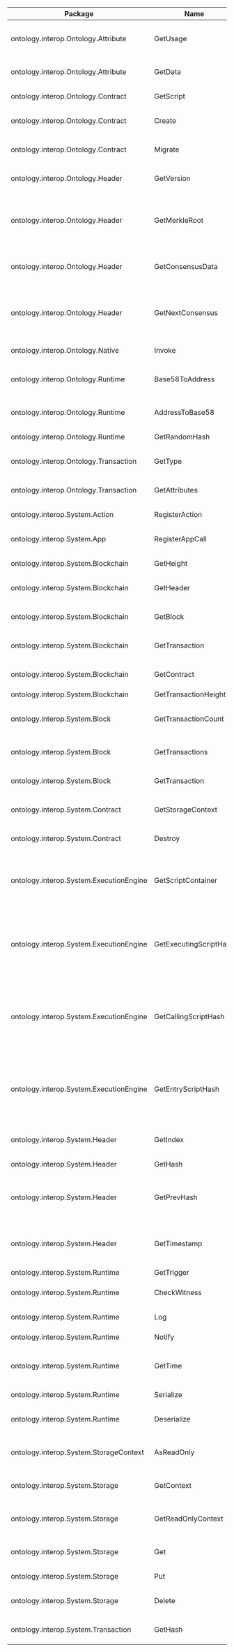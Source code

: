 | Package | Name | Parameter |      |
| ---- | ---- | ---- | ---- |
|           ontology.interop.Ontology.Attribute |                  GetUsage |                                   transaction_attr | get transaction attribute usage |
|           ontology.interop.Ontology.Attribute |                   GetData |                                   transaction_attr | get transaction attribute data |
|            ontology.interop.Ontology.Contract |                 GetScript |                                           contract | get contract script hash |
|            ontology.interop.Ontology.Contract |                    Create | script, parameter_list, return_type, properties, name, version, author, email, description | create a contract |
|            ontology.interop.Ontology.Contract |                   Migrate | script, parameter_list, return_type, properties, name, version, author, email, description | migrate  contract |
|              ontology.interop.Ontology.Header |                GetVersion |                                             header | get the version of header |
|              ontology.interop.Ontology.Header |             GetMerkleRoot |                                             header | get the merkle root of the transactions contained in the block |
|              ontology.interop.Ontology.Header |          GetConsensusData |                                             header | get the address of the consensus |
|              ontology.interop.Ontology.Header |          GetNextConsensus |                                             header | get the address where the next consensus will occur |
|              ontology.interop.Ontology.Native |                    Invoke |                   param,method,contractAddress,ver | nvoke native contract |
|             ontology.interop.Ontology.Runtime |           Base58ToAddress |                                                arg | transfer base58 address to byte array |
|             ontology.interop.Ontology.Runtime |           AddressToBase58 |                                                arg | byte array address to base58 |
|             ontology.interop.Ontology.Runtime |             GetRandomHash |                                                    | get current block hash |
|         ontology.interop.Ontology.Transaction |                   GetType |                                        transaction | get transaction type |
|         ontology.interop.Ontology.Transaction |             GetAttributes |                                        transaction | get transaction attributes |
|                ontology.interop.System.Action |            RegisterAction |                                  event_name, *args | register a notirfy event |
|                   ontology.interop.System.App |           RegisterAppCall |                         smart_contract_hash, *args | call other smart contract |
|            ontology.interop.System.Blockchain |                 GetHeight |                                                    | get height of block chain |
|            ontology.interop.System.Blockchain |                 GetHeader |                                     height_or_hash | get header by height or hash |
|            ontology.interop.System.Blockchain |                  GetBlock |                                     height_or_hash | get block by height or hash |
|            ontology.interop.System.Blockchain |            GetTransaction |                                               hash | get transaction by hash |
|            ontology.interop.System.Blockchain |               GetContract |                                        script_hash | get contract by script hash |
| ontology.interop.System.Blockchain | GetTransactionHeight | heigh of transaction |  |
|                 ontology.interop.System.Block |       GetTransactionCount |                                              block | get transaction count of block |
|                 ontology.interop.System.Block |           GetTransactions |                                              block | get transactions of block |
|                 ontology.interop.System.Block |            GetTransaction |                                       block, index | get the transaction by index |
|              ontology.interop.System.Contract |         GetStorageContext |                                           contract | get contract storage context |
|              ontology.interop.System.Contract |                   Destroy |                                                    | destroy current contract(self) |
|       ontology.interop.System.ExecutionEngine |        GetScriptContainer |                                                    | get the current script container of a smart contract execution |
|       ontology.interop.System.ExecutionEngine |    GetExecutingScriptHash |                                                    | get the hash of the script ( smart contract ) which is currently being executed |
|       ontology.interop.System.ExecutionEngine |      GetCallingScriptHash |                                                    | get the hash of the script ( smart contract ) which began execution of the current script. |
|       ontology.interop.System.ExecutionEngine |        GetEntryScriptHash |                                                    | get the hash of the script ( smart contract ) which began execution of the smart contract. |
|                ontology.interop.System.Header |                  GetIndex |                                             header | get the height/index of header |
|                ontology.interop.System.Header |                   GetHash |                                             header | get the hash of header |
|                ontology.interop.System.Header |               GetPrevHash |                                             header | get the hash of the previous header in the blockchain        |
|                ontology.interop.System.Header |              GetTimestamp |                                             header | get the timestamp of when the header was created |
|               ontology.interop.System.Runtime |                GetTrigger |                                                    | get trigger |
|               ontology.interop.System.Runtime |              CheckWitness |                                     hash_or_pubkey | check the witness of address |
|               ontology.interop.System.Runtime |                       Log |                                            message | print log on node |
|               ontology.interop.System.Runtime |                    Notify |                                                arg | add notify to event |
|               ontology.interop.System.Runtime |                   GetTime |                                                    | get timestamp of most recent block |
|               ontology.interop.System.Runtime |                 Serialize |                                               item | serialize item to byte array |
|               ontology.interop.System.Runtime |               Deserialize |                                               item | deserialize byte array to item |
|        ontology.interop.System.StorageContext |                AsReadOnly |                                                    | Convert Storage Context to ReadOnly |
|               ontology.interop.System.Storage |                GetContext |                                                    | get the storage context |
|               ontology.interop.System.Storage |        GetReadOnlyContext |                                                    | get the readOnly Storage Context |
|               ontology.interop.System.Storage |                       Get |                                       context, key | get the storage by key |
|               ontology.interop.System.Storage |                       Put |                                context, key, value | put the key-value storage |
|               ontology.interop.System.Storage |                    Delete |                                       context, key | delete storage by key |
|           ontology.interop.System.Transaction |                   GetHash |                                        transaction | Get the Transaction of hash |




